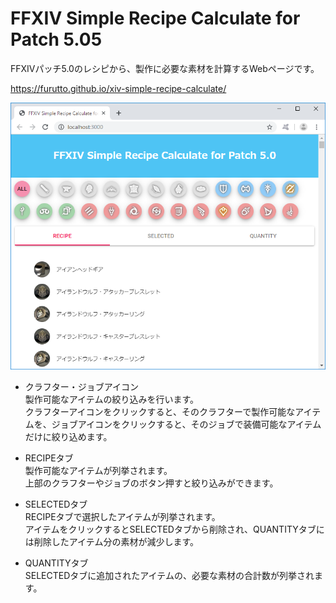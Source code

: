 # FFXIV Simple Recipe Calculate for Patch 5.05
FFXIVパッチ5.0のレシピから、製作に必要な素材を計算するWebページです。  

<https://furutto.github.io/xiv-simple-recipe-calculate/>

![FFXIV HTML](https://github.com/furutto/xiv-simple-recipe-calculate/blob/master/doc/readme_html.png)

* クラフター・ジョブアイコン  
製作可能なアイテムの絞り込みを行います。  
クラフターアイコンをクリックすると、そのクラフターで製作可能なアイテムを、ジョブアイコンをクリックすると、そのジョブで装備可能なアイテムだけに絞り込めます。

* RECIPEタブ  
製作可能なアイテムが列挙されます。  
上部のクラフターやジョブのボタン押すと絞り込みができます。  


* SELECTEDタブ  
RECIPEタブで選択したアイテムが列挙されます。  
アイテムをクリックするとSELECTEDタブから削除され、QUANTITYタブには削除したアイテム分の素材が減少します。

* QUANTITYタブ  
SELECTEDタブに追加されたアイテムの、必要な素材の合計数が列挙されます。
